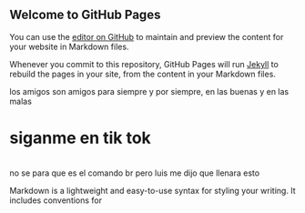 ## Welcome to GitHub Pages

You can use the [editor on GitHub](https://github.com/Katherinemeda/hola-mundo/edit/master/README.md) to maintain and preview the content for your website in Markdown files.

Whenever you commit to this repository, GitHub Pages will run [Jekyll](https://jekyllrb.com/) to rebuild the pages in your site, from the content in your Markdown files.


<html>
<title> meda </title>
</head>
<body>

<p> los amigos son amigos para siempre y por siempre, en las buenas y en las malas
		<h1> siganme en  tik tok </h1>
		<br> no se para que es el comando br pero luis me dijo que llenara esto
	</body>
	</html>


Markdown is a lightweight and easy-to-use syntax for styling your writing. It includes conventions for


